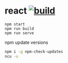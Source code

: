 # react [![build](https://travis-ci.org/daggerok/react.svg?branch=react)](https://travis-ci.org/daggerok/react)

```fish
npm start
npm run build
npm run serve
```

npm update versions

```bash
npm i -g npm-check-updates
ncu -u
```

